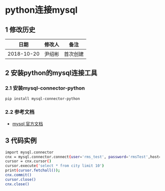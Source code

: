 # python连接mysql

## 1 修改历史

日期|修改人|备注
-|-|-
2018-10-20|尹绍彬|首次创建

## 2 安装python的mysql连接工具

### 2.1 安装mysql-connector-python
  ```bash
  pip install mysql-connector-python
  ```
### 2.2 参考文档

* [mysql 官方文档](https://dev.mysql.com/doc/connectors/en/connector-python-installation-binary.html)

## 3 代码实例
  ```bash
  import mysql.connector
  cnx = mysql.connector.connect(user='rms_test', password='rmsTest',host='webtest.rimag.com.cn',database='rms_test')
  cursor = cnx.cursor()
  cursor.execute('select * from city limit 10')
  print(cursor.fetchall());
  cnx.commit()
  cursor.close()
  cnx.close()
  ```
